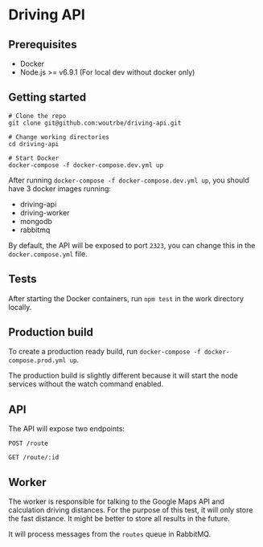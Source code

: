 # Driving API

## Prerequisites
* Docker
* Node.js >= v6.9.1 (For local dev without docker only)

## Getting started
```
# Clone the repo
git clone git@github.com:woutrbe/driving-api.git

# Change working directories
cd driving-api

# Start Docker
docker-compose -f docker-compose.dev.yml up
```

After running `docker-compose -f docker-compose.dev.yml up`, you should have 3 docker images running:
* driving-api
* driving-worker
* mongodb
* rabbitmq

By default, the API will be exposed to port `2323`, you can change this in the `docker.compose.yml` file.

## Tests
After starting the Docker containers, run `npm test` in the work directory locally.

## Production build
To create a production ready build, run `docker-compose -f docker-compose.prod.yml up`.

The production build is slightly different because it will start the node services without the watch command enabled.

## API
The API will expose two endpoints:

`POST /route`

`GET /route/:id`

## Worker
The worker is responsible for talking to the Google Maps API and calculation driving distances. For the purpose of this test, it will only store the fast distance.
It might be better to store all results in the future.

It will process messages from the `routes` queue in RabbitMQ.